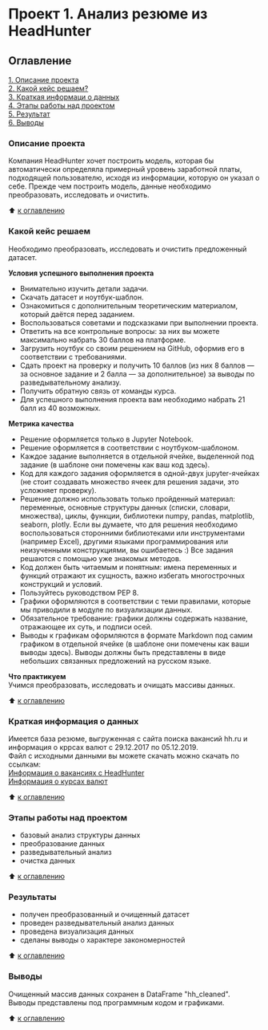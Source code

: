 # Проект 1. Анализ резюме из HeadHunter


## Оглавление
[1. Описание проекта](https://github.com/alvi-shmakov/IDE/tree/main/PROJECT-1_%D0%90%D0%BD%D0%B0%D0%BB%D0%B8%D0%B7%20%D1%80%D0%B5%D0%B7%D1%8E%D0%BC%D0%B5%20%D0%B8%D0%B7%20HeadHunter#Описание-проекта)  
[2. Какой кейс решаем?](https://github.com/alvi-shmakov/IDE/tree/main/PROJECT-1_%D0%90%D0%BD%D0%B0%D0%BB%D0%B8%D0%B7%20%D1%80%D0%B5%D0%B7%D1%8E%D0%BC%D0%B5%20%D0%B8%D0%B7%20HeadHunter#Какой-кейс-решаем)  
[3. Краткая информаци о данных](https://github.com/alvi-shmakov/IDE/tree/main/PROJECT-1_%D0%90%D0%BD%D0%B0%D0%BB%D0%B8%D0%B7%20%D1%80%D0%B5%D0%B7%D1%8E%D0%BC%D0%B5%20%D0%B8%D0%B7%20HeadHunter#Краткая-информация-о-данных)  
[4. Этапы работы над проектом](https://github.com/alvi-shmakov/IDE/tree/main/PROJECT-1_%D0%90%D0%BD%D0%B0%D0%BB%D0%B8%D0%B7%20%D1%80%D0%B5%D0%B7%D1%8E%D0%BC%D0%B5%20%D0%B8%D0%B7%20HeadHunter#Этапы-работы-над-проектом)  
[5. Результат](https://github.com/alvi-shmakov/IDE/tree/main/PROJECT-1_%D0%90%D0%BD%D0%B0%D0%BB%D0%B8%D0%B7%20%D1%80%D0%B5%D0%B7%D1%8E%D0%BC%D0%B5%20%D0%B8%D0%B7%20HeadHunter#Результаты)  
[6. Выводы](https://github.com/alvi-shmakov/IDE/tree/main/PROJECT-1_%D0%90%D0%BD%D0%B0%D0%BB%D0%B8%D0%B7%20%D1%80%D0%B5%D0%B7%D1%8E%D0%BC%D0%B5%20%D0%B8%D0%B7%20HeadHunter#Выводы)

### Описание проекта
Компания HeadHunter хочет построить модель, которая бы автоматически определяла примерный уровень заработной платы, подходящей пользователю, исходя из информации, которую он указал о себе. Прежде чем построить модель, данные необходимо преобразовать, исследовать и очистить.

:arrow_up: [к оглавлению](https://github.com/alvi-shmakov/IDE/tree/main/PROJECT-1_%D0%90%D0%BD%D0%B0%D0%BB%D0%B8%D0%B7%20%D1%80%D0%B5%D0%B7%D1%8E%D0%BC%D0%B5%20%D0%B8%D0%B7%20HeadHunter#Оглавление)

### Какой кейс решаем
Необходимо преобразовать, исследовать и очистить предложенный датасет.

**Условия успешного выполнения проекта**
- Внимательно изучить детали задачи.
- Скачать датасет и ноутбук-шаблон.
- Ознакомиться с дополнительным теоретическим материалом, который даётся перед заданием.
- Воспользоваться советами и подсказками при выполнении проекта.
- Ответить на все контрольные вопросы: за них вы можете максимально набрать 30 баллов на платформе.
- Загрузить ноутбук со своим решением на GitHub, оформив его в соответствии с требованиями.
- Сдать проект на проверку и получить 10 баллов (из них 8 баллов — за основное задание и 2 балла — за дополнительное) за выводы по разведывательному анализу.
 - Получить обратную связь от команды курса.
 - Для успешного выполнения проекта вам необходимо набрать 21 балл из 40 возможных.

**Метрика качества**  
- Решение оформляется только в Jupyter Notebook.
- Решение оформляется в соответствии с ноутбуком-шаблоном.
- Каждое задание выполняется в отдельной ячейке, выделенной под задание (в шаблоне они помечены как ваш код здесь).
- Код для каждого задания оформляется в одной-двух jupyter-ячейках (не стоит создавать множество ячеек для решения задачи, это усложняет проверку).
- Решение должно использовать только пройденный материал: переменные, основные структуры данных (списки, словари, множества), циклы, функции, библиотеки numpy, pandas, matplotlib, seaborn, plotly. Если вы думаете, что для решения необходимо воспользоваться сторонними библиотеками или инструментами (например Excel), другими языками программирования или неизученными конструкциями, вы ошибаетесь :) Все задания решаются с помощью уже знакомых методов.
- Код должен быть читаемым и понятным: имена переменных и функций отражают их сущность, важно избегать многострочных конструкций и условий.
- Пользуйтесь руководством PEP 8.
- Графики оформляются в соответствии с теми правилами, которые мы приводили в модуле по визуализации данных.
- Обязательное требование: графики должны содержать название, отражающее их суть, и подписи осей.
- Выводы к графикам оформляются в формате Markdown под самим графиком в отдельной ячейке (в шаблоне они помечены как ваши выводы здесь). Выводы должны быть представлены в виде небольших связанных предложений на русском языке.

**Что практикуем**  
Учимся преобразовать, исследовать и очищать массивы данных.

:arrow_up: [к оглавлению](https://github.com/alvi-shmakov/IDE/tree/main/PROJECT-1_%D0%90%D0%BD%D0%B0%D0%BB%D0%B8%D0%B7%20%D1%80%D0%B5%D0%B7%D1%8E%D0%BC%D0%B5%20%D0%B8%D0%B7%20HeadHunter#Оглавление)

### Краткая информация о данных
Имеется база резюме, выгруженная с сайта поиска вакансий hh.ru и информация о кррсах валют с 29.12.2017 по 05.12.2019.  
Файл с исходными данными вы можете скачать можно скачать по ссылкам:  
[Информация о вакансиях с HeadHunter](https://drive.google.com/file/d/1T7BZDj7DdO6Dn7Tf2mlVhK3UtWUqUDUU/view?usp=drive_link)  
[Информация о курсах валют](https://drive.google.com/file/d/1g8jEH52uigTTDL_0dwqMM7MU2xy1-tlW/view?usp=sharing)

:arrow_up: [к оглавлению](https://github.com/alvi-shmakov/IDE/tree/main/PROJECT-1_%D0%90%D0%BD%D0%B0%D0%BB%D0%B8%D0%B7%20%D1%80%D0%B5%D0%B7%D1%8E%D0%BC%D0%B5%20%D0%B8%D0%B7%20HeadHunter#Оглавление)

### Этапы работы над проектом
- базовый анализ структуры данных
- преобразование данных
- разведывательный анализ
- очистка данных

:arrow_up: [к оглавлению](https://github.com/alvi-shmakov/IDE/tree/main/PROJECT-1_%D0%90%D0%BD%D0%B0%D0%BB%D0%B8%D0%B7%20%D1%80%D0%B5%D0%B7%D1%8E%D0%BC%D0%B5%20%D0%B8%D0%B7%20HeadHunter#Оглавление)

### Результаты
- получен преобразованный и очищенный датасет
- проведен разведывательный анализ данных
- проведена визуализация данных
- сделаны выводы о характере закономерностей

:arrow_up: [к оглавлению](https://github.com/alvi-shmakov/IDE/tree/main/PROJECT-1_%D0%90%D0%BD%D0%B0%D0%BB%D0%B8%D0%B7%20%D1%80%D0%B5%D0%B7%D1%8E%D0%BC%D0%B5%20%D0%B8%D0%B7%20HeadHunter#Оглавление)

### Выводы
Очищенный массив данных сохранен в DataFrame "hh_cleaned".  
Выводы представлены под программным кодом и графиками.

:arrow_up: [к оглавлению](https://github.com/alvi-shmakov/IDE/tree/main/PROJECT-1_%D0%90%D0%BD%D0%B0%D0%BB%D0%B8%D0%B7%20%D1%80%D0%B5%D0%B7%D1%8E%D0%BC%D0%B5%20%D0%B8%D0%B7%20HeadHunter#Оглавление)
